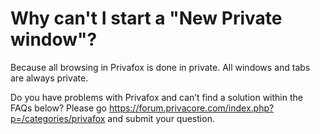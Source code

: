 # Why can't I start a "New Private window"?

Because all browsing in Privafox is done in private. All windows and tabs are always private.




Do you have problems with Privafox and can’t find a solution within the FAQs below? 
Please go https://forum.privacore.com/index.php?p=/categories/privafox and submit your question.
